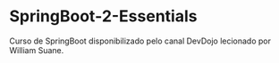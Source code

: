 # SpringBoot-2-Essentials

Curso de SpringBoot disponibilizado pelo canal DevDojo lecionado por William Suane.
